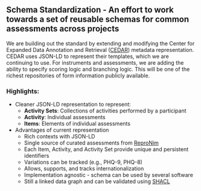 ## Schema Standardization - An effort to work towards a set of reusable schemas for common assessments across projects

We are building out the standard by extending and modifying the Center for Expanded Data Annotation and Retrieval ([CEDAR](https://github.com/metadatacenter)) metadata representation. CEDAR uses JSON-LD to represent their templates, which we are continuing to use. For instruments and assessments, we are adding the ability to specify scoring logic and branching logic. This will be one of the richest repositories of form information publicly available.

### Highlights:
* Cleaner JSON-LD representation to represent:
  * __Activity Sets__: Collections of activities performed by a participant
  * __Activity__: Individual assessments
  * __Items__: Elements of individual assessments
* Advantages of current representation
  * Rich contexts with JSON-LD
  * Single source of curated assessments from [ReproNim](https://github.com/ReproNim)
  * Each Item, Activity, and Activity Set provide unique and persistent identifiers
  * Variations can be tracked (e.g., PHQ-9, PHQ-8)
  * Allows, supports, and tracks internationalization
  * Implementation agnostic - schema can be used by several software
  * Still a linked data graph and can be validated using [SHACL](https://www.w3.org/TR/shacl/)

